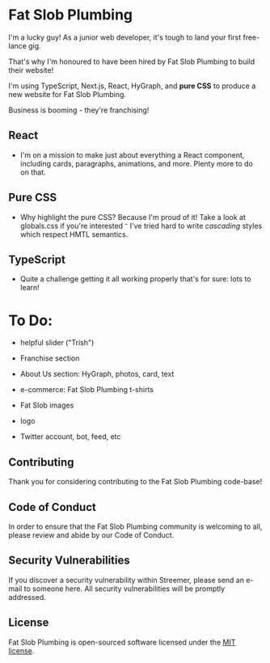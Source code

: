 # Fat Slob Plumbing

I'm a lucky guy! As a junior web developer, it's tough to land your first free-lance gig.

That's why I'm honoured to have been hired by Fat Slob Plumbing to build their website!

I'm using TypeScript, Next.js, React, HyGraph, and **pure CSS** to produce a new website for Fat Slob Plumbing.

Business is booming - they're franchising!

## React

- I'm on a mission to make just about everything a React component, including cards, paragraphs, animations, and more. Plenty more to do on that.

## Pure CSS

- Why highlight the pure CSS? Because I'm proud of it! Take a look at globals.css if you're interested ⁻ I've tried hard to write _cascading_ styles which respect HMTL semantics.

## TypeScript

- Quite a challenge getting it all working properly that's for sure: lots to learn!

# To Do:

- helpful slider ("Trish")

- Franchise section

- About Us section: HyGraph, photos, card, text

- e-commerce: Fat Slob Plumbing t-shirts

- Fat Slob images

- logo

- Twitter account, bot, feed, etc

## Contributing

Thank you for considering contributing to the Fat Slob Plumbing code-base!

## Code of Conduct

In order to ensure that the Fat Slob Plumbing community is welcoming to all, please review and abide by our Code of Conduct.

## Security Vulnerabilities

If you discover a security vulnerability within Streemer, please send an e-mail to someone here. All security vulnerabilities will be promptly addressed.

## License

Fat Slob Plumbing is open-sourced software licensed under the [MIT license](https://opensource.org/licenses/MIT).
